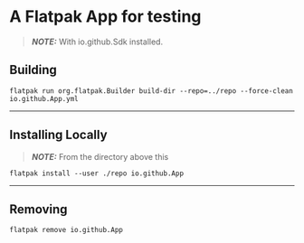 # A Flatpak App for testing
> **_NOTE:_**  With io.github.Sdk installed.
## Building
```console
flatpak run org.flatpak.Builder build-dir --repo=../repo --force-clean io.github.App.yml
```
---
## Installing Locally
> **_NOTE:_**  From the directory above this
```console
flatpak install --user ./repo io.github.App
```
---
## Removing
```console
flatpak remove io.github.App
```

